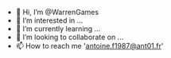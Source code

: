 - 👋 Hi, I’m @WarrenGames
- 👀 I’m interested in ...
- 🌱 I’m currently learning ...
- 💞️ I’m looking to collaborate on ...
- 📫 How to reach me 'antoine.f1987@ant01.fr'

<!---
WarrenGames/WarrenGames is a ✨ special ✨ repository because its `README.md` (this file) appears on your GitHub profile.
You can click the Preview link to take a look at your changes.
--->
